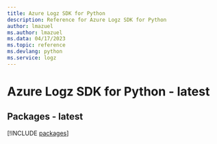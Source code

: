 ```yaml
---
title: Azure Logz SDK for Python
description: Reference for Azure Logz SDK for Python
author: lmazuel
ms.author: lmazuel
ms.data: 04/17/2023
ms.topic: reference
ms.devlang: python
ms.service: logz
---
```

# Azure Logz SDK for Python - latest
## Packages - latest
[!INCLUDE [packages](logz-index.md)]